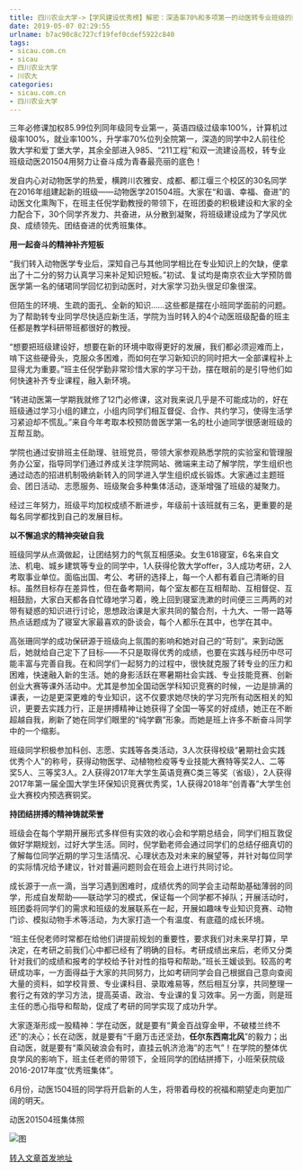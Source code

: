 ```yaml
---
title: 四川农业大学->【学风建设优秀榜】解密：深造率70%和多项第一的动医转专业班级的建设密码 | sicau.com.cn
date: 2019-05-07 02:29:55
urlname: b7ac90c8c727cf19fef0cdef5922c840
tags: 
- sicau.com.cn
- sicau
- 四川农业大学
- 川农大
categories:
- sicau.com.cn
- 四川农业大学
---
```


三年必修课加权85.99位列同年级同专业第一，英语四级过级率100%，计算机过级率100%，就业率100%，升学率70%位列全院第一，深造的同学中2人前往伦敦大学和爱丁堡大学，其余全部进入985、“211工程”和双一流建设高校，转专业班级动医201504用努力让奋斗成为青春最亮丽的底色！

发自内心对动物医学的热爱，横跨川农雅安、成都、都江堰三个校区的30名同学在2016年组建起新的班级——动物医学201504班。大家在“和谐、幸福、奋进”的动医文化熏陶下，在班主任倪学勤教授的带领下，在班团委的积极建设和大家的全力配合下，30个同学齐发力、共奋进，从分散到凝聚，将班级建设成为了学风优良、成绩领先、团结奋进的优秀班集体。

**用一起奋斗的精神补齐短板**

“我们转入动物医学专业后，深知自己与其他同学相比在专业知识上的欠缺，便拿出了十二分的努力认真学习来补足知识短板。”初试、复试均是南京农业大学预防兽医学第一名的储珺同学回忆初到动医时，对大家学习劲头很足印象很深。

但陌生的环境、生疏的面孔、全新的知识……这些都是摆在小班同学面前的问题。为了帮助转专业同学尽快适应新生活，学院为当时转入的4个动医班级配备的班主任都是教学科研带班都很好的教授。

“想要把班级建设好，想要在新的环境中取得更好的发展，我们都必须迎难而上，啃下这些硬骨头，克服众多困难，而如何在学习新知识的同时把大一全部课程补上显得尤为重要。”班主任倪学勤非常珍惜大家的学习干劲，摆在眼前的是引导他们如何快速补齐专业课程，融入新环境。

“转进动医第一学期我就修了12门必修课，这对我来说几乎是不可能成功的，好在班级通过学习小组的建立，小组内同学们相互督促、合作、共约学习，使得生活学习紧迫却不慌乱。”来自今年考取本校预防兽医学第一名的杜小迪同学很感谢班级的互帮互助。

学院也通过安排班主任助理、驻班党员，带领大家参观熟悉学院的实验室和管理服务办公室，指导同学们通过养成关注学院网站、微端来主动了解学院，学生组织也通过动态的招进机制吸纳新转入的同学进入学生组织成长锻炼。大家通过主题班会、团日活动、志愿服务、班级聚会多种集体活动，逐渐增强了班级的凝聚力。

经过三年努力，班级平均加权成绩不断进步，年级前十该班就有三名，更重要的是每名同学都找到自己的发展目标。

**以不懈追求的精神突破自我**

班级同学从点滴做起，让团结努力的气氛互相感染。女生618寝室，6名来自文法、机电、城乡建筑等专业的同学中，1人获得伦敦大学offer，3人成功考研，2人考取事业单位。面临出国、考公、考研的选择上，每一个人都有着自己清晰的目标。虽然目标存在差异性，但在备考期间，每个室友都在互相帮助、互相督促、互相鼓励，大家白天都各自忙碌地学习着，晚上回到寝室洗漱的时间便三三两两的对带有疑惑的知识进行讨论，思想政治课是大家共同的螯合剂，十九大、一带一路等热点话题成为了寝室大家最喜欢的卧谈会，每个人都乐在其中，也学在其中。

高张珊同学的成功保研源于班级向上氛围的影响和她对自己的“苛刻”。来到动医后，她就给自己定下了目标——不只是取得优秀的成绩，也要在实践与经历中尽可能丰富与完善自我。在和同学们一起努力的过程中，很快就克服了转专业的压力和困难，快速融入新的生活。她的身影活跃在寒暑期社会实践、专业技能竞赛、创新创业大赛等课外活动中。尤其是参加全国动医学科知识竞赛的时候，一边是排满的课表，一边是更深更难的专业知识，这不仅要求她尽快的学习完所有动医相关的知识，更要去实践力行，正是拼搏精神让她获得了全国一等奖的好成绩，她正在不断超越自我，刷新了她在同学们眼里的“纯学霸”形象。而她是班上许多不断奋斗同学中的一个缩影。

班级同学积极参加科创、志愿、实践等各类活动，3人次获得校级“暑期社会实践优秀个人”的称号，获得动物医学、动植物检疫等专业技能大赛特等奖2人、二等奖5人、三等奖3人。2人获得2017年大学生英语竞赛C类三等奖（省级），2人获得2017年第一届全国大学生环保知识竞赛优秀奖，1人获得2018年“创青春”大学生创业大赛校内预选赛铜奖。

**持团结拼搏的精神铸就荣誉**

班级会在每个学期开展形式多样但有实效的收心会和学期总结会，同学们相互敦促做好学期规划，过好大学生活。同时，倪学勤老师会通过同学们的总结仔细真切的了解每位同学近期的学习生活情况、心理状态及对未来的展望等，并针对每位同学的实际情况给予建议，针对普遍问题则会在班会上进行共同讨论。

成长源于一点一滴，当学习遇到困难时，成绩优秀的同学会主动帮助基础薄弱的同学，形成自发帮助——联动学习的模式，保证每一个同学都不掉队；开展活动时，班团委将同学们的需求和班级的发展联系在一起，开展如趣味专业知识竞赛、动物门诊、模拟动物手术等活动，为大家打造一个有温度、有底蕴的成长环境。

“班主任倪老师时常都在给他们讲提前规划的重要性，要求我们对未来早打算，早决定，在考研之前我们心中都已经有了明确的目标。考研成绩出来后，老师又分类针对我们的成绩和报考的学校给予针对性的指导和帮助。”班长王媛谈到。较高的考研成功率，一方面得益于大家的共同努力，比如考研同学会自己根据自己意向查阅大量的资料，如学校背景、专业课科目、录取难易等，然后相互分享，共同整理一套行之有效的学习方法，提高英语、政治、专业课的复习效率。另一方面，则是班主任的悉心指导和帮助，促成了考研的同学实现了成功升学。

大家逐渐形成一股精神：学在动医，就是要有“黄金百战穿金甲，不破楼兰终不还”的决心；长在动医，就是要有“千磨万击还坚劲，**任尔东西南北风**”的毅力；出自动医，就是要有“乘风破浪会有时，直挂云帆济沧海”的志气”！在学院的整体优良学风的影响下，班主任老师的带领下，全班同学的团结拼搏下，小班荣获院级2016-2017年度“优秀班集体”。

6月份，动医1504班的同学将开启新的人生，将带着母校的祝福和期望走向更加广阔的明天。

动医201504班集体照

![图](https://news.sicau.edu.cn/__local/3/64/8E/5521CD1D36E585FC531EA6A593D_C5EBC929_2245E.jpg)

[转入文章首发地址](https://news.sicau.edu.cn/info/1078/51045.htm)